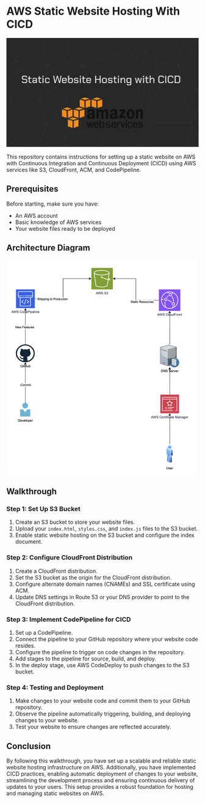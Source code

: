# AWS Static Website Hosting With CICD
![banner](aws-static-hosting-banner.png)

This repository contains instructions for setting up a static website on AWS with Continuous Integration and Continuous Deployment (CICD) using AWS services like S3, CloudFront, ACM, and CodePipeline. 

## Prerequisites

Before starting, make sure you have:

- An AWS account
- Basic knowledge of AWS services
- Your website files ready to be deployed

## Architecture Diagram
![AWS Architecture Diagram](static-website-AWS.png)

## Walkthrough

### Step 1: Set Up S3 Bucket

1. Create an S3 bucket to store your website files.
2. Upload your `index.html`, `styles.css`, and `index.js` files to the S3 bucket.
3. Enable static website hosting on the S3 bucket and configure the index document.

### Step 2: Configure CloudFront Distribution

1. Create a CloudFront distribution.
2. Set the S3 bucket as the origin for the CloudFront distribution.
3. Configure alternate domain names (CNAMEs) and SSL certificate using ACM.
4. Update DNS settings in Route 53 or your DNS provider to point to the CloudFront distribution.

### Step 3: Implement CodePipeline for CICD

1. Set up a CodePipeline.
2. Connect the pipeline to your GitHub repository where your website code resides.
3. Configure the pipeline to trigger on code changes in the repository.
4. Add stages to the pipeline for source, build, and deploy.
5. In the deploy stage, use AWS CodeDeploy to push changes to the S3 bucket.

### Step 4: Testing and Deployment

1. Make changes to your website code and commit them to your GitHub repository.
2. Observe the pipeline automatically triggering, building, and deploying changes to your website.
3. Test your website to ensure changes are reflected accurately.

## Conclusion

By following this walkthrough, you have set up a scalable and reliable static website hosting infrastructure on AWS. Additionally, you have implemented CICD practices, enabling automatic deployment of changes to your website, streamlining the development process and ensuring continuous delivery of updates to your users. This setup provides a robust foundation for hosting and managing static websites on AWS.
